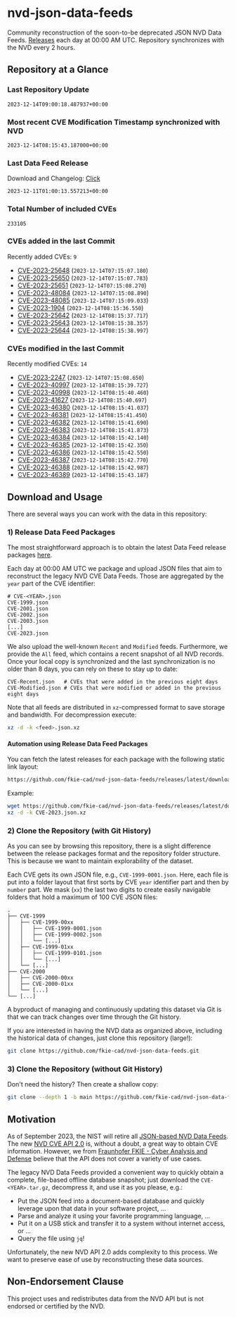 # nvd-json-data-feeds

Community reconstruction of the soon-to-be deprecated JSON NVD Data Feeds. 
[Releases](https://github.com/fkie-cad/nvd-json-data-feeds/releases/latest) each day at 00:00 AM UTC.
Repository synchronizes with the NVD every 2 hours.

## Repository at a Glance

### Last Repository Update

```plain
2023-12-14T09:00:18.487937+00:00
```

### Most recent CVE Modification Timestamp synchronized with NVD

```plain
2023-12-14T08:15:43.187000+00:00
```

### Last Data Feed Release

Download and Changelog: [Click](https://github.com/fkie-cad/nvd-json-data-feeds/releases/latest)

```plain
2023-12-11T01:00:13.557213+00:00
```

### Total Number of included CVEs

```plain
233105
```

### CVEs added in the last Commit

Recently added CVEs: `9`

* [CVE-2023-25648](CVE-2023/CVE-2023-256xx/CVE-2023-25648.json) (`2023-12-14T07:15:07.180`)
* [CVE-2023-25650](CVE-2023/CVE-2023-256xx/CVE-2023-25650.json) (`2023-12-14T07:15:07.783`)
* [CVE-2023-25651](CVE-2023/CVE-2023-256xx/CVE-2023-25651.json) (`2023-12-14T07:15:08.270`)
* [CVE-2023-48084](CVE-2023/CVE-2023-480xx/CVE-2023-48084.json) (`2023-12-14T07:15:08.890`)
* [CVE-2023-48085](CVE-2023/CVE-2023-480xx/CVE-2023-48085.json) (`2023-12-14T07:15:09.033`)
* [CVE-2023-1904](CVE-2023/CVE-2023-19xx/CVE-2023-1904.json) (`2023-12-14T08:15:36.550`)
* [CVE-2023-25642](CVE-2023/CVE-2023-256xx/CVE-2023-25642.json) (`2023-12-14T08:15:37.717`)
* [CVE-2023-25643](CVE-2023/CVE-2023-256xx/CVE-2023-25643.json) (`2023-12-14T08:15:38.357`)
* [CVE-2023-25644](CVE-2023/CVE-2023-256xx/CVE-2023-25644.json) (`2023-12-14T08:15:38.997`)


### CVEs modified in the last Commit

Recently modified CVEs: `14`

* [CVE-2023-2247](CVE-2023/CVE-2023-22xx/CVE-2023-2247.json) (`2023-12-14T07:15:08.650`)
* [CVE-2023-40997](CVE-2023/CVE-2023-409xx/CVE-2023-40997.json) (`2023-12-14T08:15:39.727`)
* [CVE-2023-40998](CVE-2023/CVE-2023-409xx/CVE-2023-40998.json) (`2023-12-14T08:15:40.460`)
* [CVE-2023-41627](CVE-2023/CVE-2023-416xx/CVE-2023-41627.json) (`2023-12-14T08:15:40.697`)
* [CVE-2023-46380](CVE-2023/CVE-2023-463xx/CVE-2023-46380.json) (`2023-12-14T08:15:41.037`)
* [CVE-2023-46381](CVE-2023/CVE-2023-463xx/CVE-2023-46381.json) (`2023-12-14T08:15:41.450`)
* [CVE-2023-46382](CVE-2023/CVE-2023-463xx/CVE-2023-46382.json) (`2023-12-14T08:15:41.690`)
* [CVE-2023-46383](CVE-2023/CVE-2023-463xx/CVE-2023-46383.json) (`2023-12-14T08:15:41.873`)
* [CVE-2023-46384](CVE-2023/CVE-2023-463xx/CVE-2023-46384.json) (`2023-12-14T08:15:42.140`)
* [CVE-2023-46385](CVE-2023/CVE-2023-463xx/CVE-2023-46385.json) (`2023-12-14T08:15:42.350`)
* [CVE-2023-46386](CVE-2023/CVE-2023-463xx/CVE-2023-46386.json) (`2023-12-14T08:15:42.550`)
* [CVE-2023-46387](CVE-2023/CVE-2023-463xx/CVE-2023-46387.json) (`2023-12-14T08:15:42.770`)
* [CVE-2023-46388](CVE-2023/CVE-2023-463xx/CVE-2023-46388.json) (`2023-12-14T08:15:42.987`)
* [CVE-2023-46389](CVE-2023/CVE-2023-463xx/CVE-2023-46389.json) (`2023-12-14T08:15:43.187`)


## Download and Usage

There are several ways you can work with the data in this repository:

### 1) Release Data Feed Packages

The most straightforward approach is to obtain the latest Data Feed release packages [here](https://github.com/fkie-cad/nvd-json-data-feeds/releases/latest).

Each day at 00:00 AM UTC we package and upload JSON files that aim to reconstruct the legacy NVD CVE Data Feeds.
Those are aggregated by the `year` part of the CVE identifier:

```
# CVE-<YEAR>.json
CVE-1999.json
CVE-2001.json
CVE-2002.json
CVE-2003.json
[...]
CVE-2023.json
```

We also upload the well-known `Recent` and `Modified` feeds.
Furthermore, we provide the `All` feed, which contains a recent snapshot of all NVD records.
Once your local copy is synchronized and the last synchronization is no older than 8 days, you can rely on these to stay up to date:

```plain
CVE-Recent.json   # CVEs that were added in the previous eight days
CVE-Modified.json # CVEs that were modified or added in the previous eight days
```

Note that all feeds are distributed in `xz`-compressed format to save storage and bandwidth.
For decompression execute:

```sh
xz -d -k <feed>.json.xz
```


#### Automation using Release Data Feed Packages

You can fetch the latest releases for each package with the following static link layout:

```sh
https://github.com/fkie-cad/nvd-json-data-feeds/releases/latest/download/CVE-<YEAR>.json.xz
```

Example:

```sh
wget https://github.com/fkie-cad/nvd-json-data-feeds/releases/latest/download/CVE-2023.json.xz
xz -d -k CVE-2023.json.xz
```

### 2) Clone the Repository (with Git History)

As you can see by browsing this repository, there is a slight difference between the release packages format and the repository folder structure.
This is because we want to maintain explorability of the dataset.

Each CVE gets its own JSON file, e.g., `CVE-1999-0001.json`.
Here, each file is put into a folder layout that first sorts by CVE `year` identifier part and then by `number` part.
We mask (`xx`) the last two digits to create easily navigable folders that hold a maximum of 100 CVE JSON files:

```plain
.
├── CVE-1999
│   ├── CVE-1999-00xx
│   │   ├── CVE-1999-0001.json
│   │   ├── CVE-1999-0002.json
│   │   └── [...]
│   ├── CVE-1999-01xx
│   │   ├── CVE-1999-0101.json
│   │   └── [...]
│   └── [...]
├── CVE-2000
│   ├── CVE-2000-00xx
│   ├── CVE-2000-01xx
│   └── [...]
└── [...]
```

A byproduct of managing and continuously updating this dataset via Git is that we can track changes over time through the Git history.

If you are interested in having the NVD data as organized above, including the historical data of changes, just clone this repository (large!):

```sh
git clone https://github.com/fkie-cad/nvd-json-data-feeds.git
```

### 3) Clone the Repository (without Git History)

Don't need the history? Then create a shallow copy:

```sh
git clone --depth 1 -b main https://github.com/fkie-cad/nvd-json-data-feeds.git
```

## Motivation

As of September 2023, the NIST will retire all [JSON-based NVD Data Feeds](https://nvd.nist.gov/vuln/data-feeds#divRetirementBanner-1).
The new [NVD CVE API 2.0](https://nvd.nist.gov/developers/vulnerabilities) is, without a doubt, a great way to obtain CVE information.
However, we from [Fraunhofer FKIE - Cyber Analysis and Defense](https://www.fkie.fraunhofer.de/en/departments/cad.html) believe that the API does not cover a variety of use cases.

The legacy NVD Data Feeds provided a convenient way to quickly obtain a complete, file-based offline database snapshot; just download the `CVE-<YEAR>.tar.gz`, decompress it, and use it as you please, e.g.:

* Put the JSON feed into a document-based database and quickly leverage upon that data in your software project, ...
* Parse and analyze it using your favorite programming language, ...
* Put it on a USB stick and transfer it to a system without internet access, or ...
* Query the file using `jq`!

Unfortunately, the new NVD API 2.0 adds complexity to this process.
We want to preserve ease of use by reconstructing these data sources.

## Non-Endorsement Clause

This project uses and redistributes data from the NVD API but is not endorsed or certified by the NVD.